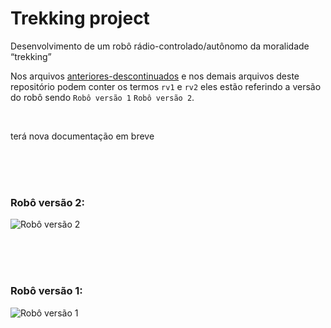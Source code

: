 # Trekking project
Desenvolvimento de um robô rádio-controlado/autônomo da moralidade “trekking”


Nos arquivos [anteriores-descontinuados](./anteriores-descontinuados/) e nos demais arquivos deste repositório podem conter os termos `rv1` e `rv2` eles estão referindo a versão do robô sendo `Robô versão 1` `Robô versão 2`.

<br>

terá nova documentação em breve

<br> <br> <br>


### **Robô versão 2**: 

![Robô versão 2](./rv2.jpg)


<br> <br> <br>

### **Robô versão 1**: 

![Robô versão 1](./rv1.jpg)
